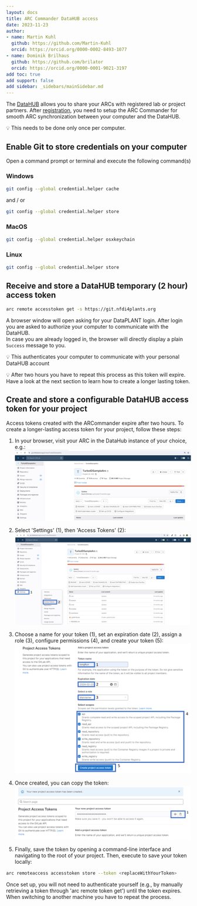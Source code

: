 ```yaml
---
layout: docs
title: ARC Commander DataHUB access
date: 2023-11-23
author:
- name: Martin Kuhl
  github: https://github.com/Martin-Kuhl
  orcid: https://orcid.org/0000-0002-8493-1077
- name: Dominik Brilhaus
  github: https://github.com/brilator
  orcid: https://orcid.org/0000-0001-9021-3197
add toc: true
add support: false
add sidebar: _sidebars/mainSidebar.md
---
```


The [DataHUB](<https://git.nfdi4plants.org>) allows you to share your ARCs with registered lab or project partners. After [registration](<https://register.nfdi4plants.org>), you need to setup the ARC Commander for smooth ARC synchronization between your computer and the DataHUB.

:bulb: This needs to be done only once per computer.

## Enable Git to store credentials on your computer

Open a command prompt or terminal and execute the following command(s)

### Windows

```bash
git config --global credential.helper cache
```

and / or  

```bash
git config --global credential.helper store
```

### MacOS

```bash
git config --global credential.helper osxkeychain
```

### Linux

```bash
git config --global credential.helper store
```

## Receive and store a DataHUB temporary (2 hour) access token

```bash
arc remote accesstoken get -s https://git.nfdi4plants.org
```

A browser window will open asking for your DataPLANT login. After login you are asked to authorize your computer to communicate with the DataHUB.  
In case you are already logged in, the browser will directly display a plain `Success` message to you.

:bulb: This authenticates your computer to communicate with your personal DataHUB account

:bulb: After two hours you have to repeat this process as this token will expire. Have a look at the next section to learn how to create a longer lasting token.

## Create and store a configurable DataHUB access token for your project

Access tokens created with the ARCommander expire after two hours. To create a longer-lasting access token for your project, follow these steps:

1. In your browser, visit your ARC in the DataHub instance of your choice, e.g.:
![Alt text](../img/ArcCommander_access_1.png)

2. Select 'Settings' (1), then 'Access Tokens' (2):
![Alt text](../img/ArcCommander_access_2.png)

3. Choose a name for your token (1), set an expiration date (2), assign a role (3), configure permissions (4), and create your token (5):
![Alt text](../img/ArcCommander_access_3.png)

4. Once created, you can copy the token:
![Alt text](../img/ArcCommander_access_4.png)

5. Finally, save the token by opening a command-line interface and navigating to the root of your project. Then, execute to save your token locally:

```bash
arc remoteaccess accesstoken store --token <replaceWithYourToken>
```

Once set up, you will not need to authenticate yourself (e.g., by manually retrieving a token through 'arc remote token get') until the token expires. When switching to another machine you have to repeat the process.